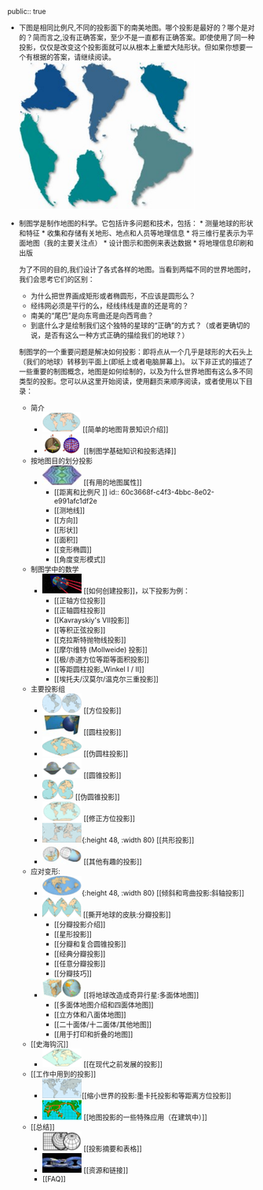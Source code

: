 public:: true

- 下图是相同比例尺,不同的投影面下的南美地图。哪个投影是最好的？哪个是对的？简而言之,没有正确答案，至少不是一直都有正确答案。即使使用了同一种投影，仅仅是改变这个投影面就可以从根本上重塑大陆形状。但如果你想要一个有根据的答案，请继续阅读。
  ![image.png](assets/image_1623292901961_0.png)
- 制图学是制作地图的科学。它包括许多问题和技术，包括：
      * 测量地球的形状和特征
      * 收集和存储有关地形、地点和人员等地理信息
      * 将三维行星表示为平面地图（我的主要关注点）
      * 设计图示和图例来表达数据
      * 将地理信息印刷和出版
  
  为了不同的目的,我们设计了各式各样的地图。当看到两幅不同的世界地图时，我们会思考它们的区别：
    * 为什么把世界画成矩形或者椭圆形，不应该是圆形么？
    * 经纬网必须是平行的么，经线纬线是直的还是弯的？
    * 南美的“尾巴”是向东弯曲还是向西弯曲？
    * 到底什么才是绘制我们这个独特的星球的“正确”的方式？（或者更确切的说，是否有这么一种方式正确的描绘我们的地球？）
  
  制图学的一个重要问题是解决如何投影：即将点从一个几乎是球形的大石头上（我们的地球）转移到平面上(即纸上或者电脑屏幕上)。
  以下非正式的描述了一些重要的制图概念，地图是如何绘制的，以及为什么世界地图有这么多不同类型的投影。您可以从这里开始阅读，使用翻页来顺序阅读，或者使用以下目录：
	- 简介
		- ![image.png](../assets/image_1623302638531_0.png) [[简单的地图背景知识介绍]]
		- ![image.png](../assets/image_1623302678226_0.png) [[制图学基础知识和投影选择]]
	- 按地图目的划分投影
		- ![image.png](../assets/image_1623303250138_0.png) [[有用的地图属性]]
			- [[距离和比例尺 ]]
			  id:: 60c3668f-c4f3-4bbc-8e02-e991afc1df2e
			- [[测地线]]
			- [[方向]]
			- [[形状]]
			- [[面积]]
			- [[变形椭圆]]
			- [[角度变形模式]]
	- 制图学中的数学
		- ![image.png](../assets/image_1623303288572_0.png) [[如何创建投影]]，以下投影为例：
			- [[正轴方位投影]]
			- [[正轴圆柱投影]]
			- [[Kavrayskiy's VII投影]]
			- [[等积正弦投影]]
			- [[克拉斯特抛物线投影]]
			- [[摩尔维特 (Mollweide) 投影]]
			- [[极/赤道方位等距等面积投影]]
			- [[等距圆柱投影_Winkel I / II]]
			- [[埃托夫/汉莫尔/温克尔三重投影]]
	- 主要投影组
		- ![image.png](../assets/image_1623304055846_0.png) [[方位投影]]
		- ![image.png](../assets/image_1623304100399_0.png) [[圆柱投影]]
		- ![image.png](../assets/image_1623304152050_0.png) [[伪圆柱投影]]
		- ![image.png](../assets/image_1623304140149_0.png) [[圆锥投影]]
		- ![image.png](../assets/image_1623304165098_0.png) [[伪圆锥投影]]
		- ![image.png](../assets/image_1623304176832_0.png) [[修正方位投影]]
		- ![image.png](../assets/image_1623304189330_0.png){:height 48, :width 80} [[共形投影]]
		- ![image.png](../assets/image_1623304216224_0.png) [[其他有趣的投影]]
	- 应对变形:
		- ![image.png](../assets/image_1623304230803_0.png){:height 48, :width 80} [[倾斜和弯曲投影:斜轴投影]]
		- ![image.png](../assets/image_1623304280416_0.png) [[撕开地球的皮肤:分瓣投影]]
			- [[分瓣投影介绍]]
			- [[星形投影]]
			- [[分瓣和复合圆锥投影]]
			- [[经典分瓣投影]]
			- [[任意分瓣投影]]
			- [[分瓣技巧]]
		- ![image.png](../assets/image_1623304271058_0.png) [[将地球改造成奇异行星:多面体地图]]
			- [[多面体地图介绍和四面体地图]]
			- [[立方体和八面体地图]]
			- [[二十面体/十二面体/其他地图]]
			- [[用于打印和折叠的地图]]
	- [[史海钩沉]]
		- ![image.png](../assets/image_1623304364099_0.png) [[在现代之前发展的投影]]
	- [[工作中用到的投影]]
		- ![image.png](../assets/image_1623304308920_0.png)[[缩小世界的投影:墨卡托投影和等距离方位投影]]
		- ![image.png](../assets/image_1623304319331_0.png) [[地图投影的一些特殊应用（在建筑中）]]
	- [[总结]]
		- ![image.png](../assets/image_1623304341783_0.png) [[投影摘要和表格]]
		- ![image.png](../assets/image_1623304353902_0.png) [[资源和链接]]
		- [[FAQ]]